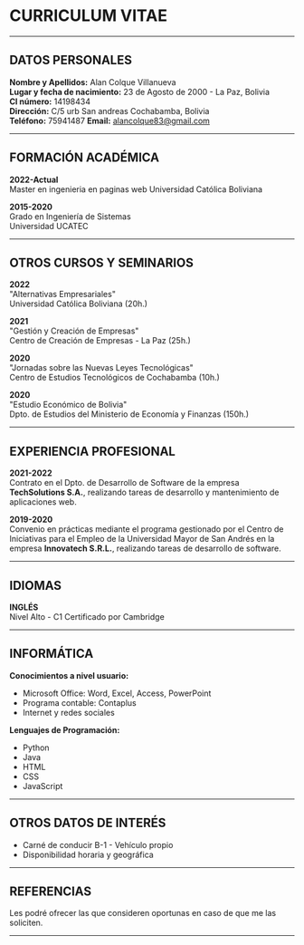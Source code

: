 # CURRICULUM VITAE

---

## DATOS PERSONALES
**Nombre y Apellidos:** Alan Colque Villanueva  
**Lugar y fecha de nacimiento:** 23 de Agosto de 2000 - La Paz, Bolivia  
**CI número:** 14198434  
**Dirección:** C/5 urb San andreas Cochabamba, Bolivia  
**Teléfono:** 75941487 
**Email:** alancolque83@gmail.com  

---

## FORMACIÓN ACADÉMICA

**2022-Actual**  
Master en ingenieria en paginas web 
Universidad Católica Boliviana

**2015-2020**  
Grado en Ingeniería de Sistemas  
Universidad UCATEC

---

## OTROS CURSOS Y SEMINARIOS

**2022**  
"Alternativas Empresariales"  
Universidad Católica Boliviana (20h.)

**2021**  
"Gestión y Creación de Empresas"  
Centro de Creación de Empresas - La Paz (25h.)

**2020**  
"Jornadas sobre las Nuevas Leyes Tecnológicas"  
Centro de Estudios Tecnológicos de Cochabamba (10h.)

**2020**  
"Estudio Económico de Bolivia"  
Dpto. de Estudios del Ministerio de Economía y Finanzas (150h.)

---

## EXPERIENCIA PROFESIONAL

**2021-2022**  
Contrato en el Dpto. de Desarrollo de Software de la empresa **TechSolutions S.A.**, realizando tareas de desarrollo y mantenimiento de aplicaciones web.

**2019-2020**  
Convenio en prácticas mediante el programa gestionado por el Centro de Iniciativas para el Empleo de la Universidad Mayor de San Andrés en la empresa **Innovatech S.R.L.**, realizando tareas de desarrollo de software.

---

## IDIOMAS

**INGLÉS**  
Nivel Alto - C1 Certificado por Cambridge

---

## INFORMÁTICA

**Conocimientos a nivel usuario:**

- Microsoft Office: Word, Excel, Access, PowerPoint
- Programa contable: Contaplus
- Internet y redes sociales

**Lenguajes de Programación:**

- Python
- Java
- HTML
- CSS
- JavaScript

---

## OTROS DATOS DE INTERÉS

- Carné de conducir B-1 - Vehículo propio
- Disponibilidad horaria y geográfica

---

## REFERENCIAS

Les podré ofrecer las que consideren oportunas en caso de que me las soliciten.

---
